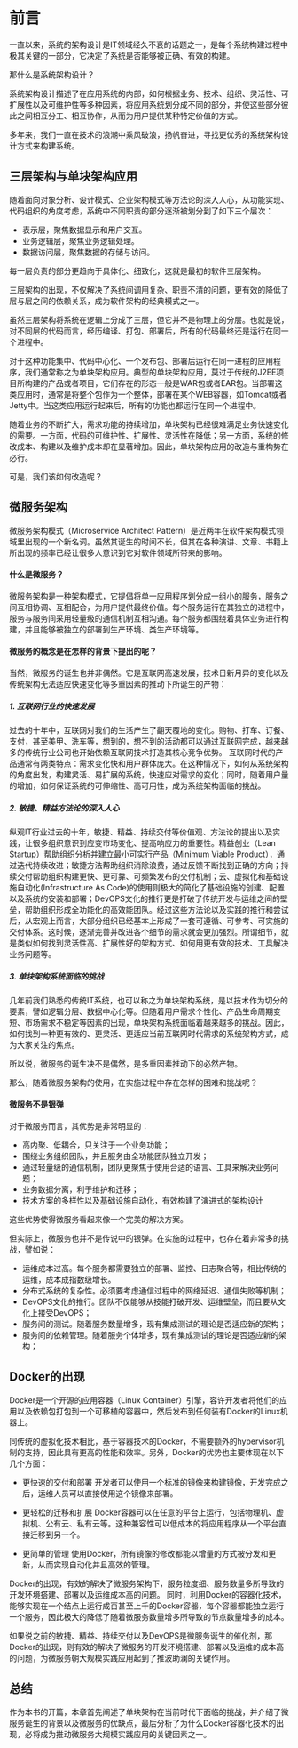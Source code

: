 # 前言

一直以来，系统的架构设计是IT领域经久不衰的话题之一，是每个系统构建过程中极其关键的一部分，它决定了系统是否能够被正确、有效的构建。

那什么是系统架构设计？

系统架构设计描述了在应用系统的内部，如何根据业务、技术、组织、灵活性、可扩展性以及可维护性等多种因素，将应用系统划分成不同的部分，并使这些部分彼此之间相互分工、相互协作，从而为用户提供某种特定价值的方式。

多年来，我们一直在技术的浪潮中乘风破浪，扬帆奋进，寻找更优秀的系统架构设计方式来构建系统。

## 三层架构与单块架构应用

随着面向对象分析、设计模式、企业架构模式等方法论的深入人心，从功能实现、代码组织的角度考虑，系统中不同职责的部分逐渐被划分到了如下三个层次：

- 表示层，聚焦数据显示和用户交互。
- 业务逻辑层，聚焦业务逻辑处理。
- 数据访问层，聚焦数据的存储与访问。

每一层负责的部分更趋向于具体化、细致化，这就是最初的软件三层架构。

三层架构的出现，不仅解决了系统间调用复杂、职责不清的问题，更有效的降低了层与层之间的依赖关系，成为软件架构的经典模式之一。

虽然三层架构将系统在逻辑上分成了三层，但它并不是物理上的分层。也就是说，对不同层的代码而言，经历编译、打包、部署后，所有的代码最终还是运行在同一个进程中。

对于这种功能集中、代码中心化、一个发布包、部署后运行在同一进程的应用程序，我们通常称之为单块架构应用。典型的单块架构应用，莫过于传统的J2EE项目所构建的产品或者项目，它们存在的形态一般是WAR包或者EAR包。当部署这类应用时，通常是将整个包作为一个整体，部署在某个WEB容器，如Tomcat或者Jetty中。当这类应用运行起来后，所有的功能也都运行在同一个进程中。

随着业务的不断扩大，需求功能的持续增加，单块架构已经很难满足业务快速变化的需要。一方面，代码的可维护性、扩展性、灵活性在降低；另一方面，系统的修改成本、构建以及维护成本却在显著增加。因此，单块架构应用的改造与重构势在必行。

可是，我们该如何改造呢？

## 微服务架构

微服务架构模式（Microservice Architect Pattern）是近两年在软件架构模式领域里出现的一个新名词。虽然其诞生的时间不长，但其在各种演讲、文章、书籍上所出现的频率已经让很多人意识到它对软件领域所带来的影响。

#### 什么是微服务？

微服务架构是一种架构模式，它提倡将单一应用程序划分成一组小的服务，服务之间互相协调、互相配合，为用户提供最终价值。每个服务运行在其独立的进程中，服务与服务间采用轻量级的通信机制互相沟通。每个服务都围绕着具体业务进行构建，并且能够被独立的部署到生产环境、类生产环境等。


#### 微服务的概念是在怎样的背景下提出的呢？

当然，微服务的诞生也并非偶然。它是互联网高速发展，技术日新月异的变化以及传统架构无法适应快速变化等多重因素的推动下所诞生的产物：

##### 1. 互联网行业的快速发展

过去的十年中，互联网对我们的生活产生了翻天覆地的变化。购物、打车、订餐、支付，甚至美甲、洗车等，想到的，想不到的活动都可以通过互联网完成，越来越多的传统行业公司也开始依赖互联网技术打造其核心竞争优势。
互联网时代的产品通常有两类特点：需求变化快和用户群体庞大。在这种情况下，如何从系统架构的角度出发，构建灵活、易扩展的系统，快速应对需求的变化；同时，随着用户量的增加，如何保证系统的可伸缩性、高可用性，成为系统架构面临的挑战。

##### 2. 敏捷、精益方法论的深入人心

纵观IT行业过去的十年，敏捷、精益、持续交付等价值观、方法论的提出以及实践，让很多组织意识到应变市场变化、提高响应力的重要性。精益创业（Lean Startup）帮助组织分析并建立最小可实行产品（Minimum Viable Product），通过迭代持续改进；敏捷方法帮助组织消除浪费，通过反馈不断找到正确的方向；持续交付帮助组织构建更快、更可靠、可频繁发布的交付机制；云、虚拟化和基础设施自动化(Infrastructure As Code)的使用则极大的简化了基础设施的创建、配置以及系统的安装和部署；DevOPS文化的推行更是打破了传统开发与运维之间的壁垒，帮助组织形成全功能化的高效能团队。经过这些方法论以及实践的推行和尝试后，从宏观上而言，大部分组织已经基本上形成了一套可遵循、可参考、可实施的交付体系。这时候，逐渐完善并改进各个细节的需求就会更加强烈。所谓细节，就是类似如何找到灵活性高、扩展性好的架构方式、如何用更有效的技术、工具解决业务问题等。

##### 3. 单块架构系统面临的挑战

几年前我们熟悉的传统IT系统，也可以称之为单块架构系统，是以技术作为切分的要素，譬如逻辑分层、数据中心化等。但随着用户需求个性化、产品生命周期变短、市场需求不稳定等因素的出现，单块架构系统面临着越来越多的挑战。因此，如何找到一种更有效的、更灵活、更适应当前互联网时代需求的系统架构方式，成为大家关注的焦点。

所以说，微服务的诞生决不是偶然，是多重因素推动下的必然产物。

那么，随着微服务架构的使用，在实施过程中存在怎样的困难和挑战呢？

#### 微服务不是银弹

对于微服务而言，其优势是非常明显的：

- 高内聚、低耦合，只关注于一个业务功能；
- 围绕业务组织团队，并且服务由全功能团队独立开发；
- 通过轻量级的通信机制，团队更聚焦于使用合适的语言、工具来解决业务问题；
- 业务数据分离，利于维护和迁移；
- 技术方案的多样性以及基础设施自动化，有效构建了演进式的架构设计

这些优势使得微服务看起来像一个完美的解决方案。

但实际上，微服务也并不是传说中的银弹。在实施的过程中，也存在着非常多的挑战，譬如说：

- 运维成本过高。每个服务都需要独立的部署、监控、日志聚合等，相比传统的运维，成本成指数级增长。
- 分布式系统的复杂性。必须要考虑通信过程中的网络延迟、通信失败等机制；
- DevOPS文化的推行。团队不仅能够从技能打破开发、运维壁垒，而且要从文化上接受DevOPS；
- 服务间的测试。随着服务数量增多，现有集成测试的理论是否适应新的架构；
- 服务间的依赖管理。随着服务个体增多，现有集成测试的理论是否适应新的架构；


## Docker的出现

Docker是一个开源的应用容器（Linux Container）引擎，容许开发者将他们的应用以及依赖包打包到一个可移植的容器中，然后发布到任何装有Docker的Linux机器上。

同传统的虚拟化技术相比，基于容器技术的Docker，不需要额外的hypervisor机制的支持，因此具有更高的性能和效率。另外，Docker的优势也主要体现在以下几个方面：

- 更快速的交付和部署
开发者可以使用一个标准的镜像来构建镜像，开发完成之后，运维人员可以直接使用这个镜像来部署。

- 更轻松的迁移和扩展
Docker容器可以在任意的平台上运行，包括物理机、虚拟机、公有云、私有云等。这种兼容性可以低成本的将应用程序从一个平台直接迁移到另一个。

- 更简单的管理
使用Docker，所有镜像的修改都能以增量的方式被分发和更新，从而实现自动化并且高效的管理。

Docker的出现，有效的解决了微服务架构下，服务粒度细、服务数量多所导致的开发环境搭建、部署以及运维成本高的问题。
同时，利用Docker的容器化技术，能够实现在一个结点上运行成百甚至上千的Docker容器，每个容器都能独立运行一个服务，因此极大的降低了随着微服务数量增多所导致的节点数量增多的成本。

如果说之前的敏捷、精益、持续交付以及DevOPS是微服务诞生的催化剂，那Docker的出现，则有效的解决了微服务的开发环境搭建、部署以及运维的成本高的问题，为微服务朝大规模实践应用起到了推波助澜的关键作用。


## 总结

作为本书的开篇，本章首先阐述了单块架构在当前时代下面临的挑战，并介绍了微服务诞生的背景以及微服务的优缺点，最后分析了为什么Docker容器化技术的出现，必将成为推动微服务大规模实践应用的关键因素之一。
